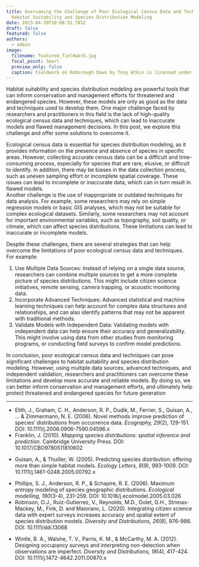 ```yaml
---
title: Overcoming the Challenge of Poor Ecological Census Data and Techniques in
  Habitat Suitability and Species Distribution Modeling
date: 2023-04-20T10:08:51.785Z
draft: false
featured: false
authors:
  - admin
image:
  filename: featured_fieldwork.jpg
  focal_point: Smart
  preview_only: false
  caption: Fieldwork on Roborough Down by Tony Atkin is licensed under CC-BY-SA 2.0
---
```

<!--StartFragment-->

Habitat suitability and species distribution modeling are powerful tools that can inform conservation and management efforts for threatened and endangered species. However, these models are only as good as the data and techniques used to develop them. One major challenge faced by researchers and practitioners in this field is the lack of high-quality ecological census data and techniques, which can lead to inaccurate models and flawed management decisions. In this post, we explore this challenge and offer some solutions to overcome it.

<!--EndFragment-->

<!--StartFragment-->

<!-- wp:paragraph -->

Ecological census data is essential for species distribution modeling, as it provides information on the presence and absence of species in specific areas. However, collecting accurate census data can be a difficult and time-consuming process, especially for species that are rare, elusive, or difficult to identify. In addition, there may be biases in the data collection process, such as uneven sampling effort or incomplete spatial coverage. These issues can lead to incomplete or inaccurate data, which can in turn result in flawed models.\
Another challenge is the use of inappropriate or outdated techniques for data analysis. For example, some researchers may rely on simple regression models or basic GIS analyses, which may not be suitable for complex ecological datasets. Similarly, some researchers may not account for important environmental variables, such as topography, soil quality, or climate, which can affect species distributions. These limitations can lead to inaccurate or incomplete models.

<!-- /wp:paragraph -->

<!-- wp:paragraph -->

Despite these challenges, there are several strategies that can help overcome the limitations of poor ecological census data and techniques. For example:

<!-- /wp:paragraph -->

<!-- wp:list {"ordered":true} -->

1. Use Multiple Data Sources: Instead of relying on a single data source, researchers can combine multiple sources to get a more complete picture of species distributions. This might include citizen science initiatives, remote sensing, camera trapping, or acoustic monitoring data.
2. Incorporate Advanced Techniques: Advanced statistical and machine learning techniques can help account for complex data structures and relationships, and can also identify patterns that may not be apparent with traditional methods.
3. Validate Models with Independent Data: Validating models with independent data can help ensure their accuracy and generalizability. This might involve using data from other studies from monitoring programs, or conducting field surveys to confirm model predictions.

<!-- /wp:list -->

<!-- wp:paragraph -->

In conclusion, poor ecological census data and techniques can pose significant challenges to habitat suitability and species distribution modeling. However, using multiple data sources, advanced techniques, and independent validation, researchers and practitioners can overcome these limitations and develop more accurate and reliable models. By doing so, we can better inform conservation and management efforts, and ultimately help protect threatened and endangered species for future generation

<!-- /wp:paragraph -->

<!--EndFragment-->

<!--StartFragment-->

<!-- wp:separator -->

- - -

<!-- /wp:separator -->

<!--EndFragment-->

<!--StartFragment-->

<!-- wp:list -->

* Elith, J., Graham, C. H., Anderson, R. P., Dudik, M., Ferrier, S., Guisan, A., … & Zimmermann, N. E. (2006). Novel methods improve prediction of species’ distributions from occurrence data. *Ecography, 29*(2), 129-151. DOI: 10.1111/j.2006.0906-7590.04596.x
* Franklin, J. (2010). *Mapping species distributions: spatial inference and prediction.* Cambridge University Press. DOI: 10.1017/CBO9780511810602

<!-- /wp:list -->

<!-- wp:list -->

* Guisan, A., & Thuiller, W. (2005). Predicting species distribution: offering more than simple habitat models. *Ecology Letters, 8*(9), 993-1009. DOI: 10.1111/j.1461-0248.2005.00792.x

<!-- /wp:list -->

<!-- wp:list -->

* Phillips, S. J., Anderson, R. P., & Schapire, R. E. (2006). Maximum entropy modeling of species geographic distributions. *Ecological modelling, 190*(3-4), 231-259. DOI: 10.1016/j.ecolmodel.2005.03.026
* Robinson, O.J., Ruiz-Gutierrez, V., Reynolds, M.D., Golet, G.H., Strimas-Mackey, M., Fink, D. and Maiorano, L. (2020). Integrating citizen science data with expert surveys increases accuracy and spatial extent of species distribution models. *Diversity and Distributions, 26*(8), 976-986. DOI: 10.1111/ddi.13068

<!-- /wp:list -->

<!-- wp:list -->

* Wintle, B. A., Walshe, T. V., Parris, K. M., & McCarthy, M. A. (2012). Designing occupancy surveys and interpreting non-detection when observations are imperfect. *Diversity and Distributions, 18*(4), 417-424. DOI: 10.1111/j.1472-4642.2011.00870.x

<!-- /wp:list -->

<!--EndFragment-->